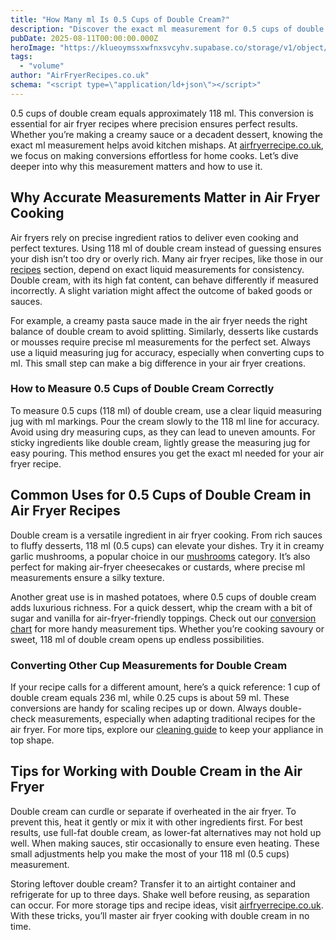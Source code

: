 ```yaml
---
title: "How Many ml Is 0.5 Cups of Double Cream?"
description: "Discover the exact ml measurement for 0.5 cups of double cream with our simple conversion guide—perfect for air fryer recipes!"
pubDate: 2025-08-11T00:00:00.000Z
heroImage: "https://klueoymssxwfnxsvcyhv.supabase.co/storage/v1/object/public/md/how-many-ml-is-0-5-cups-of-double-cream-26f438a3.webp"
tags:
  - "volume"
author: "AirFryerRecipes.co.uk"
schema: "<script type=\"application/ld+json\"></script>"
---
```


<p>0.5 cups of double cream equals approximately 118 ml. This conversion is essential for air fryer recipes where precision ensures perfect results. Whether you’re making a creamy sauce or a decadent dessert, knowing the exact ml measurement helps avoid kitchen mishaps. At <a href=https://www.airfryerrecipe.co.uk/>airfryerrecipe.co.uk</a>, we focus on making conversions effortless for home cooks. Let’s dive deeper into why this measurement matters and how to use it.</p>

<h2>Why Accurate Measurements Matter in Air Fryer Cooking</h2>  
<p>Air fryers rely on precise ingredient ratios to deliver even cooking and perfect textures. Using 118 ml of double cream instead of guessing ensures your dish isn’t too dry or overly rich. Many air fryer recipes, like those in our <a href=https://www.airfryerrecipe.co.uk/recipes>recipes</a> section, depend on exact liquid measurements for consistency. Double cream, with its high fat content, can behave differently if measured incorrectly. A slight variation might affect the outcome of baked goods or sauces.</p>  

<p>For example, a creamy pasta sauce made in the air fryer needs the right balance of double cream to avoid splitting. Similarly, desserts like custards or mousses require precise ml measurements for the perfect set. Always use a liquid measuring jug for accuracy, especially when converting cups to ml. This small step can make a big difference in your air fryer creations.</p>  

<h3>How to Measure 0.5 Cups of Double Cream Correctly</h3>  
<p>To measure 0.5 cups (118 ml) of double cream, use a clear liquid measuring jug with ml markings. Pour the cream slowly to the 118 ml line for accuracy. Avoid using dry measuring cups, as they can lead to uneven amounts. For sticky ingredients like double cream, lightly grease the measuring jug for easy pouring. This method ensures you get the exact ml needed for your air fryer recipe.</p>  

<h2>Common Uses for 0.5 Cups of Double Cream in Air Fryer Recipes</h2>  
<p>Double cream is a versatile ingredient in air fryer cooking. From rich sauces to fluffy desserts, 118 ml (0.5 cups) can elevate your dishes. Try it in creamy garlic mushrooms, a popular choice in our <a href=https://www.airfryerrecipe.co.uk/recipe-category/mushrooms>mushrooms</a> category. It’s also perfect for making air-fryer cheesecakes or custards, where precise ml measurements ensure a silky texture.</p>  

<p>Another great use is in mashed potatoes, where 0.5 cups of double cream adds luxurious richness. For a quick dessert, whip the cream with a bit of sugar and vanilla for air-fryer-friendly toppings. Check out our <a href=https://www.airfryerrecipe.co.uk/air-fryer-conversion-chart>conversion chart</a> for more handy measurement tips. Whether you’re cooking savoury or sweet, 118 ml of double cream opens up endless possibilities.</p>  

<h3>Converting Other Cup Measurements for Double Cream</h3>  
<p>If your recipe calls for a different amount, here’s a quick reference: 1 cup of double cream equals 236 ml, while 0.25 cups is about 59 ml. These conversions are handy for scaling recipes up or down. Always double-check measurements, especially when adapting traditional recipes for the air fryer. For more tips, explore our <a href=https://www.airfryerrecipe.co.uk/air-fryer-cleaner>cleaning guide</a> to keep your appliance in top shape.</p>  

<h2>Tips for Working with Double Cream in the Air Fryer</h2>  
<p>Double cream can curdle or separate if overheated in the air fryer. To prevent this, heat it gently or mix it with other ingredients first. For best results, use full-fat double cream, as lower-fat alternatives may not hold up well. When making sauces, stir occasionally to ensure even heating. These small adjustments help you make the most of your 118 ml (0.5 cups) measurement.</p>  

<p>Storing leftover double cream? Transfer it to an airtight container and refrigerate for up to three days. Shake well before reusing, as separation can occur. For more storage tips and recipe ideas, visit <a href=https://www.airfryerrecipe.co.uk/>airfryerrecipe.co.uk</a>. With these tricks, you’ll master air fryer cooking with double cream in no time.</p>